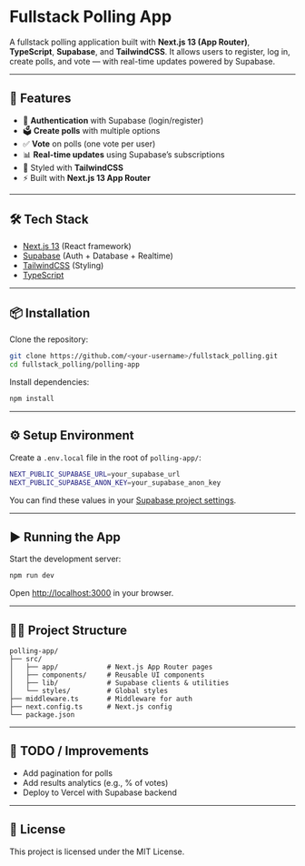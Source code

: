 
# Fullstack Polling App

A fullstack polling application built with **Next.js 13 (App Router)**, **TypeScript**, **Supabase**, and **TailwindCSS**.
It allows users to register, log in, create polls, and vote — with real-time updates powered by Supabase.

---

## 🚀 Features

* 🔐 **Authentication** with Supabase (login/register)
* 🗳️ **Create polls** with multiple options
* ✅ **Vote** on polls (one vote per user)
* 📊 **Real-time updates** using Supabase’s subscriptions
* 🎨 Styled with **TailwindCSS**
* ⚡ Built with **Next.js 13 App Router**

---

## 🛠️ Tech Stack

* [Next.js 13](https://nextjs.org/) (React framework)
* [Supabase](https://supabase.com/) (Auth + Database + Realtime)
* [TailwindCSS](https://tailwindcss.com/) (Styling)
* [TypeScript](https://www.typescriptlang.org/)

---

## 📦 Installation

Clone the repository:

```bash
git clone https://github.com/<your-username>/fullstack_polling.git
cd fullstack_polling/polling-app
```

Install dependencies:

```bash
npm install
```

---

## ⚙️ Setup Environment

Create a `.env.local` file in the root of `polling-app/`:

```bash
NEXT_PUBLIC_SUPABASE_URL=your_supabase_url
NEXT_PUBLIC_SUPABASE_ANON_KEY=your_supabase_anon_key
```

You can find these values in your [Supabase project settings](https://app.supabase.com/).

---

## ▶️ Running the App

Start the development server:

```bash
npm run dev
```

Open [http://localhost:3000](http://localhost:3000) in your browser.

---

## 🧑‍💻 Project Structure

```
polling-app/
├── src/
│   ├── app/            # Next.js App Router pages
│   ├── components/     # Reusable UI components
│   ├── lib/            # Supabase clients & utilities
│   └── styles/         # Global styles
├── middleware.ts       # Middleware for auth
├── next.config.ts      # Next.js config
└── package.json
```

---

## 📌 TODO / Improvements

* Add pagination for polls
* Add results analytics (e.g., % of votes)
* Deploy to Vercel with Supabase backend

---

## 📜 License

This project is licensed under the MIT License.

